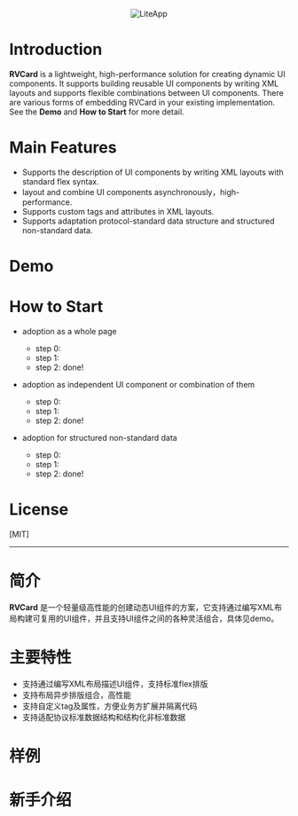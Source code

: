 <p align="center" >
  <img src="https://github.com/iqiyi/LiteApp/blob/master/Images/logo.png?raw=true" alt="LiteApp" title="LiteApp">
</p>

# Introduction
**RVCard** is a lightweight, high-performance solution for creating dynamic UI components. It supports building reusable UI components by writing XML layouts and supports flexible combinations between UI components. There are various forms of embedding RVCard in your existing implementation. See the **Demo** and **How to Start** for more detail.

# Main Features
- Supports the description of UI components by writing XML layouts with standard flex syntax.
- layout and combine UI components asynchronously，high-performance.
- Supports custom tags and attributes in XML layouts.
- Supports adaptation protocol-standard data structure and structured non-standard data.

# Demo


# How to Start

- adoption as a whole page
	- step 0:
	- step 1:
	- step 2:
done!

- adoption as independent UI component or combination of them
	- step 0:
	- step 1:
	- step 2:
done!

- adoption for structured non-standard data
	- step 0:
	- step 1:
	- step 2:
done!
   
# License
[MIT]

---
# 简介
**RVCard** 是一个轻量级高性能的创建动态UI组件的方案，它支持通过编写XML布局构建可复用的UI组件，并且支持UI组件之间的各种灵活组合，具体见demo。

# 主要特性
- 支持通过编写XML布局描述UI组件，支持标准flex排版
- 支持布局异步排版组合，高性能
- 支持自定义tag及属性，方便业务方扩展并隔离代码
- 支持适配协议标准数据结构和结构化非标准数据

# 样例

# 新手介绍
